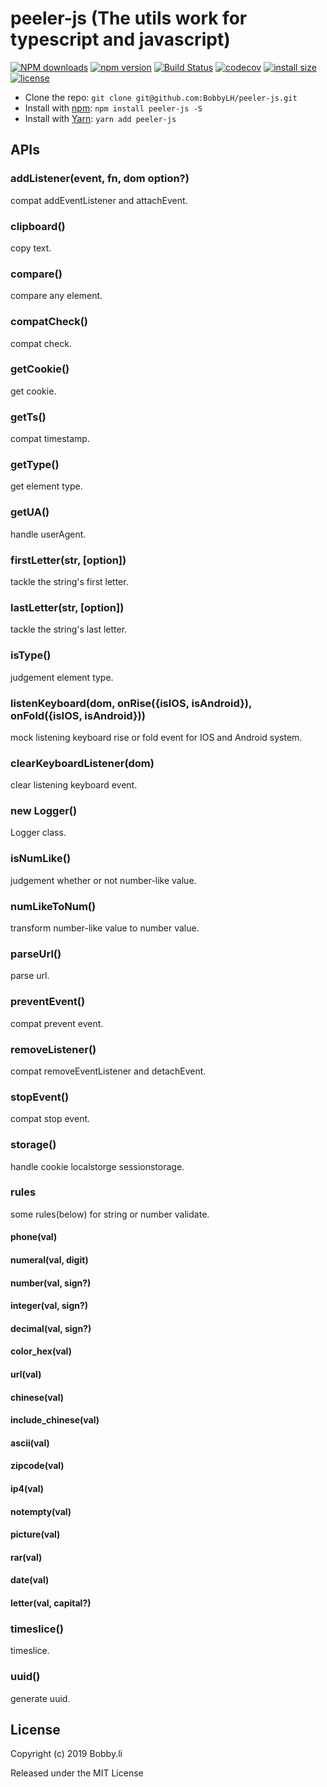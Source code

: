 # peeler-js (The utils work for typescript and javascript)

[![NPM downloads](http://img.shields.io/npm/dm/peeler-js.svg?style=flat-square)](https://www.npmjs.com/package/peeler-js)
[![npm version](https://badge.fury.io/js/peeler-js.svg)](https://badge.fury.io/js/peeler-js)
[![Build Status](https://travis-ci.com/BobbyLH/peeler-js.svg?branch=master)](https://travis-ci.com/BobbyLH/peeler-js)
[![codecov](https://codecov.io/gh/BobbyLH/peeler-js/branch/master/graph/badge.svg)](https://codecov.io/gh/BobbyLH/peeler-js)
[![install size](https://packagephobia.now.sh/badge?p=peeler-js)](https://packagephobia.now.sh/result?p=peeler-js)
[![license](http://img.shields.io/npm/l/peeler-js.svg)](https://github.com/BobbyLH/peeler-js/blob/master/LICENSE)

* Clone the repo: `git clone git@github.com:BobbyLH/peeler-js.git`
* Install with [npm](https://www.npmjs.com/package/roarjs): `npm install peeler-js -S`
* Install with [Yarn](https://yarnpkg.com/en/package/roarjs): `yarn add peeler-js`


## APIs
### addListener(event, fn, dom option?)
compat addEventListener and attachEvent.

### clipboard()
copy text.

### compare()
compare any element.

### compatCheck()
compat check.

### getCookie()
get cookie.

### getTs()
compat timestamp.

### getType()
get element type.

### getUA()
handle userAgent.

### firstLetter(str, [option])
tackle the string's first letter.

### lastLetter(str, [option])
tackle the string's last letter.

### isType()
judgement element type.

### listenKeyboard(dom, onRise({isIOS, isAndroid}), onFold({isIOS, isAndroid}))
mock listening keyboard rise or fold event for IOS and Android system.

### clearKeyboardListener(dom)
clear listening keyboard event.

### new Logger()
Logger class.

### isNumLike()
judgement whether or not number-like value.

### numLikeToNum()
transform number-like value to number value.

### parseUrl()
parse url.

### preventEvent()
compat prevent event.

### removeListener()
compat removeEventListener and detachEvent.

### stopEvent()
compat stop event.

### storage()
handle cookie localstorge sessionstorage.

### rules
some rules(below) for string or number validate.
#### phone(val)
#### numeral(val, digit)
#### number(val, sign?)
#### integer(val, sign?)
#### decimal(val, sign?)
#### color_hex(val)
#### url(val)
#### chinese(val)
#### include_chinese(val)
#### ascii(val)
#### zipcode(val)
#### ip4(val)
#### notempty(val)
#### picture(val)
#### rar(val)
#### date(val)
#### letter(val, capital?)

### timeslice()
timeslice.

### uuid()
generate uuid.


## License

Copyright (c) 2019 Bobby.li

Released under the MIT License